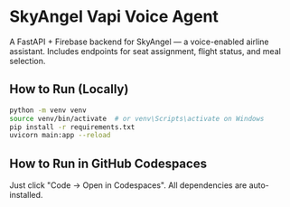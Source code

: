 
# SkyAngel Vapi Voice Agent

A FastAPI + Firebase backend for SkyAngel — a voice-enabled airline assistant.
Includes endpoints for seat assignment, flight status, and meal selection.

## How to Run (Locally)

```bash
python -m venv venv
source venv/bin/activate  # or venv\Scripts\activate on Windows
pip install -r requirements.txt
uvicorn main:app --reload
```

## How to Run in GitHub Codespaces

Just click "Code → Open in Codespaces". All dependencies are auto-installed.
